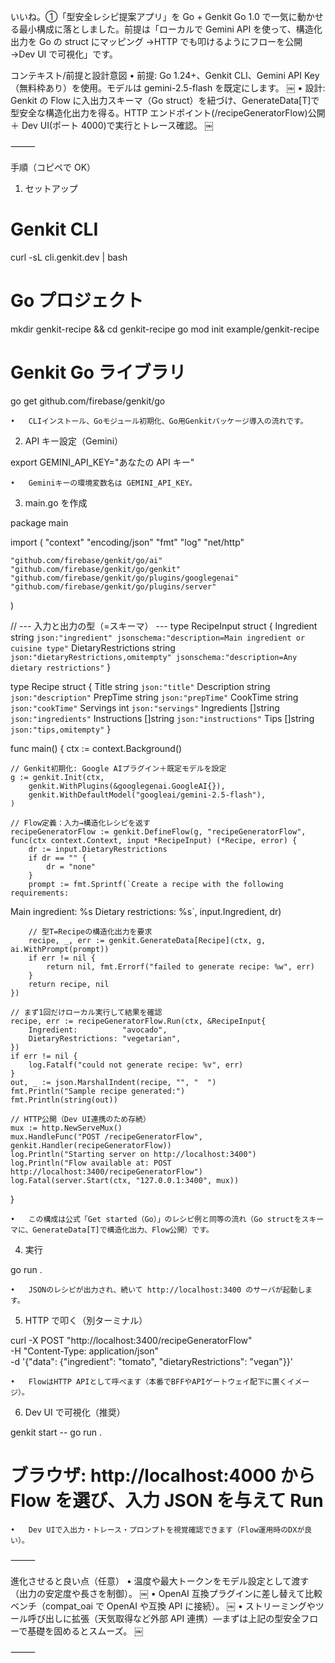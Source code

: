 いいね。①「型安全レシピ提案アプリ」を Go + Genkit Go 1.0 で一気に動かせる最小構成に落としました。前提は「ローカルで Gemini API を使って、構造化出力を Go の struct にマッピング →HTTP でも叩けるようにフローを公開 →Dev UI で可視化」です。

コンテキスト/前提と設計意図
• 前提: Go 1.24+、Genkit CLI、Gemini API Key（無料枠あり）を使用。モデルは gemini-2.5-flash を既定にします。 ￼
• 設計: Genkit の Flow に入出力スキーマ（Go struct）を紐づけ、GenerateData[T]で型安全な構造化出力を得る。HTTP エンドポイント(/recipeGeneratorFlow)公開＋ Dev UI(ポート 4000)で実行とトレース確認。 ￼

⸻

手順（コピペで OK）

1. セットアップ

# Genkit CLI

curl -sL cli.genkit.dev | bash

# Go プロジェクト

mkdir genkit-recipe && cd genkit-recipe
go mod init example/genkit-recipe

# Genkit Go ライブラリ

go get github.com/firebase/genkit/go

    •	CLIインストール、Goモジュール初期化、Go用Genkitパッケージ導入の流れです。 ￼

2. API キー設定（Gemini）

export GEMINI_API_KEY="あなたの API キー"

    •	Geminiキーの環境変数名は GEMINI_API_KEY。 ￼

3. main.go を作成

package main

import (
"context"
"encoding/json"
"fmt"
"log"
"net/http"

    "github.com/firebase/genkit/go/ai"
    "github.com/firebase/genkit/go/genkit"
    "github.com/firebase/genkit/go/plugins/googlegenai"
    "github.com/firebase/genkit/go/plugins/server"

)

// --- 入力と出力の型（=スキーマ） ---
type RecipeInput struct {
Ingredient string `json:"ingredient" jsonschema:"description=Main ingredient or cuisine type"`
DietaryRestrictions string `json:"dietaryRestrictions,omitempty" jsonschema:"description=Any dietary restrictions"`
}

type Recipe struct {
Title string `json:"title"`
Description string `json:"description"`
PrepTime string `json:"prepTime"`
CookTime string `json:"cookTime"`
Servings int `json:"servings"`
Ingredients []string `json:"ingredients"`
Instructions []string `json:"instructions"`
Tips []string `json:"tips,omitempty"`
}

func main() {
ctx := context.Background()

    // Genkit初期化: Google AIプラグイン＋既定モデルを設定
    g := genkit.Init(ctx,
    	genkit.WithPlugins(&googlegenai.GoogleAI{}),
    	genkit.WithDefaultModel("googleai/gemini-2.5-flash"),
    )

    // Flow定義：入力→構造化レシピを返す
    recipeGeneratorFlow := genkit.DefineFlow(g, "recipeGeneratorFlow", func(ctx context.Context, input *RecipeInput) (*Recipe, error) {
    	dr := input.DietaryRestrictions
    	if dr == "" {
    		dr = "none"
    	}
    	prompt := fmt.Sprintf(`Create a recipe with the following requirements:

Main ingredient: %s
Dietary restrictions: %s`, input.Ingredient, dr)

    	// 型T=Recipeの構造化出力を要求
    	recipe, _, err := genkit.GenerateData[Recipe](ctx, g, ai.WithPrompt(prompt))
    	if err != nil {
    		return nil, fmt.Errorf("failed to generate recipe: %w", err)
    	}
    	return recipe, nil
    })

    // まず1回だけローカル実行して結果を確認
    recipe, err := recipeGeneratorFlow.Run(ctx, &RecipeInput{
    	Ingredient:          "avocado",
    	DietaryRestrictions: "vegetarian",
    })
    if err != nil {
    	log.Fatalf("could not generate recipe: %v", err)
    }
    out, _ := json.MarshalIndent(recipe, "", "  ")
    fmt.Println("Sample recipe generated:")
    fmt.Println(string(out))

    // HTTP公開（Dev UI連携のため存続）
    mux := http.NewServeMux()
    mux.HandleFunc("POST /recipeGeneratorFlow", genkit.Handler(recipeGeneratorFlow))
    log.Println("Starting server on http://localhost:3400")
    log.Println("Flow available at: POST http://localhost:3400/recipeGeneratorFlow")
    log.Fatal(server.Start(ctx, "127.0.0.1:3400", mux))

}

    •	この構成は公式「Get started（Go）」のレシピ例と同等の流れ（Go structをスキーマに、GenerateData[T]で構造化出力、Flow公開）です。 ￼

4. 実行

go run .

    •	JSONのレシピが出力され、続いて http://localhost:3400 のサーバが起動します。 ￼

5. HTTP で叩く（別ターミナル）

curl -X POST "http://localhost:3400/recipeGeneratorFlow" \
 -H "Content-Type: application/json" \
 -d '{"data": {"ingredient": "tomato", "dietaryRestrictions": "vegan"}}'

    •	FlowはHTTP APIとして呼べます（本番でBFFやAPIゲートウェイ配下に置くイメージ）。 ￼

6. Dev UI で可視化（推奨）

genkit start -- go run .

# ブラウザ: http://localhost:4000 から Flow を選び、入力 JSON を与えて Run

    •	Dev UIで入出力・トレース・プロンプトを視覚確認できます（Flow運用時のDXが良い）。 ￼

⸻

進化させると良い点（任意）
• 温度や最大トークンをモデル設定として渡す（出力の安定度や長さを制御）。 ￼
• OpenAI 互換プラグインに差し替えて比較ベンチ（compat_oai で OpenAI や互換 API に接続）。 ￼
• ストリーミングやツール呼び出しに拡張（天気取得など外部 API 連携）—まずは上記の型安全フローで基礎を固めるとスムーズ。 ￼

⸻

